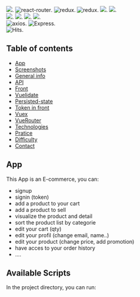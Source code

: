
![](https://img.shields.io/badge/made%20with-react-blue?logo=react).
<img src="https://img.shields.io/badge/react-router-blue.svg" alt="react-router">.
<img src="https://img.shields.io/badge/react-redux-blue.svg" alt="redux">.
<img src="https://img.shields.io/badge/redux-persist-blue.svg" alt="redux">.
![](https://img.shields.io/badge/made%20with-Bootstrap-blueviolet?logo=Bootstrap).
![](https://img.shields.io/badge/made%20with-mysql-blue?logo=mysql).
<br/>
![](https://img.shields.io/badge/made%20with-jsonwebtokens-orange?logo=jsonwebtokens).
![](https://img.shields.io/badge/made%20with-bcrypt-red?logo=letsencrypt).
![](https://img.shields.io/badge/made%20with-javaScript-yellow?logo=javaScript).
![](https://img.shields.io/badge/made%20with-node.js-success?logo=node.js).
<br/>
<img src="https://img.shields.io/badge/axios-succes.svg" alt="axios">.
<img src="https://img.shields.io/badge/Express-succes.svg" alt="Express">. 
<br>
<img src="https://hitcounter.pythonanywhere.com/count/tag.svg?url=https%3A%2F%2Fgithub.com%2Frevolalex%2Fmy-authetification-platform" alt="Hits">.


## Table of contents
* [App](#app)
* [Screenshots](#screenshots)
* [General info](#general-info)
* [API](#api)
* [Front](#front)
* [Vuelidate](#vuelidate)
* [Persisted-state](#Persisted-state)
* [Token in front](#token-in-front)
* [Vuex](#vuex)
* [VueRouter](#vuerouter)
* [Technologies](#technologies)
* [Pratice](#pratice)
* [Difficulty](#Difficulty)
* [Contact](#contact)

## App
This App is an E-commerce, you can:
- signup
- signin (token)
- add a product to your cart
- add a product to sell
- visualize the product and detail
- sort the product list by categorie 
- edit your cart (qty)
- edit your profil (change email, name..)
- edit your product (change price, add promotion)
- have acces to your order history
- ....


## Available Scripts

In the project directory, you can run:

